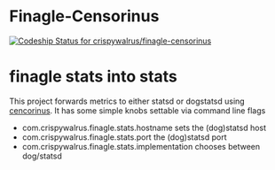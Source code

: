 # Finagle-Censorinus

[ ![Codeship Status for crispywalrus/finagle-censorinus](https://codeship.com/projects/506cbb10-17c5-0134-523d-7a446e54894e/status?branch=master)](https://codeship.com/projects/158594)

# finagle stats into stats

This project forwards metrics to either statsd or dogstatsd
using [cencorinus](https://github.com/gphat/censorinus). It has some
simple knobs settable via command line flags

+ com.crispywalrus.finagle.stats.hostname sets the (dog)statsd host
+ com.crispywalrus.finagle.stats.port the (dog)statsd port
+ com.crispywalrus.finagle.stats.implementation chooses between dog/statsd


